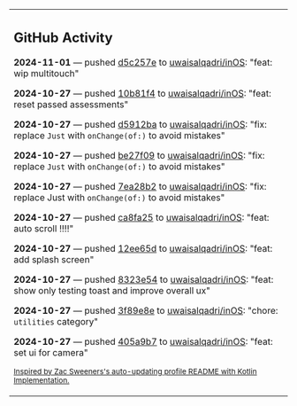 <table><tr><td valign="top" width="100%">    

## GitHub Activity

**2024-11-01** — pushed [d5c257e](https://github.com/uwaisalqadri/inOS/commits/d5c257e20d25c7904bd1712a034ab913b376b2ba) to [uwaisalqadri/inOS](https://github.com/uwaisalqadri/inOS): "feat: wip multitouch"

**2024-10-27** — pushed [10b81f4](https://github.com/uwaisalqadri/inOS/commits/10b81f44dbf3a599123929be1381468ef6831e7c) to [uwaisalqadri/inOS](https://github.com/uwaisalqadri/inOS): "feat: reset passed assessments"

**2024-10-27** — pushed [d5912ba](https://github.com/uwaisalqadri/inOS/commits/d5912ba8029978cc5c63ca74fe28ede9395faa30) to [uwaisalqadri/inOS](https://github.com/uwaisalqadri/inOS): "fix: replace `Just` with `onChange(of:)` to avoid mistakes"

**2024-10-27** — pushed [be27f09](https://github.com/uwaisalqadri/inOS/commits/be27f09e42faa6a9888740a1226bf85e6f461a8e) to [uwaisalqadri/inOS](https://github.com/uwaisalqadri/inOS): "fix: replace `Just` with `onChange(of:)` to avoid mistakes"

**2024-10-27** — pushed [7ea28b2](https://github.com/uwaisalqadri/inOS/commits/7ea28b253e5aef3329d25d2c7b3d7b843d72231a) to [uwaisalqadri/inOS](https://github.com/uwaisalqadri/inOS): "fix: replace Just with `onChange(of:)` to avoid mistakes"

**2024-10-27** — pushed [ca8fa25](https://github.com/uwaisalqadri/inOS/commits/ca8fa25570eaab2ae5fb35e22b6acc4ac35252fb) to [uwaisalqadri/inOS](https://github.com/uwaisalqadri/inOS): "feat: auto scroll !!!!"

**2024-10-27** — pushed [12ee65d](https://github.com/uwaisalqadri/inOS/commits/12ee65d64531e3f8c55760dbd5c00be09ef1981c) to [uwaisalqadri/inOS](https://github.com/uwaisalqadri/inOS): "feat: add splash screen"

**2024-10-27** — pushed [8323e54](https://github.com/uwaisalqadri/inOS/commits/8323e54ddc512b3592efabcfd6197bf4c0f88294) to [uwaisalqadri/inOS](https://github.com/uwaisalqadri/inOS): "feat: show only testing toast and improve overall ux"

**2024-10-27** — pushed [3f89e8e](https://github.com/uwaisalqadri/inOS/commits/3f89e8e235261da7813847fd8be09345ea287ff5) to [uwaisalqadri/inOS](https://github.com/uwaisalqadri/inOS): "chore: `utilities` category"

**2024-10-27** — pushed [405a9b7](https://github.com/uwaisalqadri/inOS/commits/405a9b7c8ba791a05b14572f09c2514a066894e7) to [uwaisalqadri/inOS](https://github.com/uwaisalqadri/inOS): "feat: set ui for camera"
                
<sub><a href="https://github.com/ZacSweers/ZacSweers/">Inspired by Zac Sweeners's auto-updating profile README with Kotlin Implementation.</a></sub>
        